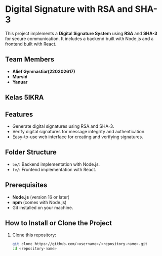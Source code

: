 # Digital Signature with RSA and SHA-3

This project implements a **Digital Signature System** using **RSA** and **SHA-3** for secure communication. It includes a backend built with Node.js and a frontend built with React.

## Team Members
- **Alief Gymnastiar(220202617)**
- **Mursid**
- **Yanuar**
## Kelas 5IKRA

## Features
- Generate digital signatures using RSA and SHA-3.
- Verify digital signatures for message integrity and authentication.
- Easy-to-use web interface for creating and verifying signatures.

## Folder Structure
- `be/`: Backend implementation with Node.js.
- `fe/`: Frontend implementation with React.

## Prerequisites
- **Node.js** (version 16 or later)
- **npm** (comes with Node.js)
- Git installed on your machine.

## How to Install or Clone the Project
1. Clone this repository:
   ```bash
   git clone https://github.com/<username>/<repository-name>.git
   cd <repository-name>
